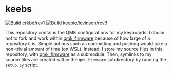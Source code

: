 # keebs
[![Build crkbd/rev1](https://github.com/pcheng17/keebs/actions/workflows/build-crkbd.yml/badge.svg)](https://github.com/pcheng17/keebs/actions/workflows/build-crkbd.yml)
[![Build keebio/levinson/rev3](https://github.com/pcheng17/keebs/actions/workflows/build-keebio-levinson.yml/badge.svg?branch=main)](https://github.com/pcheng17/keebs/actions/workflows/build-keebio-levinson.yml)

This repository contains the QMK configurations for my keyboards. I chose not to fork and work
within [qmk_firmware](https://github.com/qmk/qmk_firmware) because of how large of a repository it
is. Simple actions such as committing and pushing would take a non-trivial amount of time (on WSL). 
Instead, I store my source files in this repository, with [qmk_firmware](https://github.com/qmk/qmk_firmware)
as a submodule. Then, symlinks to my source files are created within the `qmk_firmware` subdirectory 
by running the `setup.py` script.
